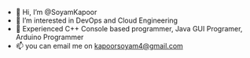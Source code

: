 - 👋 Hi, I’m @SoyamKapoor
- 👀 I’m interested in DevOps and Cloud Engineering
- 🌱 Experienced C++ Console based programmer, Java GUI Programer, Arduino Programmer
- 📫 you can email me on kapoorsoyam4@gmail.com

<!---
SoyamKapoor/SoyamKapoor is a ✨ special ✨ repository because its `README.md` (this file) appears on your GitHub profile.
You can click the Preview link to take a look at your changes.
--->
